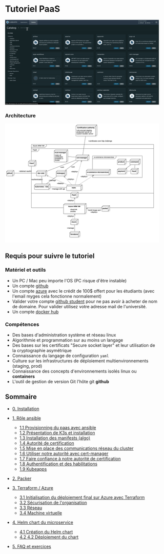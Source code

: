 # Tutoriel PaaS

![résultat](images/result.gif)

### Architecture

![archi](images/archi.jpg)

## Requis pour suivre le tutoriel

### Matériel et outils

- Un PC / Mac peu importe l'OS (PC risque d'être instable)
- Un compte [github](http://github.com/)
- Un compte [azure](https://azure.microsoft.com/fr-fr/) avec le crédit de 100$ offert pour les étudiants (avec l'email myges cela fonctionne normalement)
- Valider votre compte [github student](https://education.github.com/globalcampus/student) pour ne pas avoir à acheter de nom de domaine. Pour valider utilisez votre adresse mail de l'université.
- Un compte [docker hub](https://hub.docker.com/)

### Compétences
- Des bases d'administration système et réseau linux
- Algorithmie et programmation sur au moins un langage
- Des bases sur les certificats "Secure socket layer" et leur utilisation de la cryptographie asymétrique
- Connaissance du langage de configuration `yaml`
- Culture sur les infrastructures de déploiement multienvironnements (staging, prod)
- Connaissance des concepts d'environnements isolés linux ou **containers**
- L'outil de gestion de version Git l'hôte git **github**

## Sommaire

- [0. Installation](0-install.md)
- [1. Rôle ansible](#sommaire)
    - [1.1 Provisionning du paas avec ansible](1-1-ansible-install.md)
    - [1.2 Présentation de K3s et installation](1-2-ansible-k3s.md)
    - [1.3 Installation des manifests (algo)](1-3-ansible-manifests.md)
    - [1.4 Autorité de certification](1-4-ansible-pebble.md)
    - [1.5 Mise en place des communications réseau du cluster](1-5-ansible-dns.md)
    - [1.6 Utiliser notre autorité avec cert-manager](1-6-ansible-cert-manager.md)
    - [1.7 Faire confiance à notre autorité de certification](1-7-ansible-trust-ca.md)
    - [1.8 Authentification et des habilitations](1-8-ansible-dex.md)
    - [1.9 Kubeapps](1-9-ansible-kubeapps.md)
- [2. Packer](2-packer-playbook.md)
- [3. Terraform / Azure](#sommaire)
    - [3.1 Initialisation du déploiement final sur Azure avec Terraform](3-1-terraform-azure-init.md)
    - [3.2 Sécurisation de l'organisation](3-2-terraform-security.md)
    - [3.3 Réseau](3-3-terraform-azure-network.md)
    - [3.4 Machine virtuelle](3-4-terraform-azure-vm.md)
- [4. Helm chart du microservice](#sommaire)
    - [4.1 Création du Helm chart](4-1-helm-chart.md)
    - [4.2 4.2 Déploiement du chart](4-2-helm-chart-deploy.md)

- [5. FAQ et exercices](5-allez-plus-loin.md)
